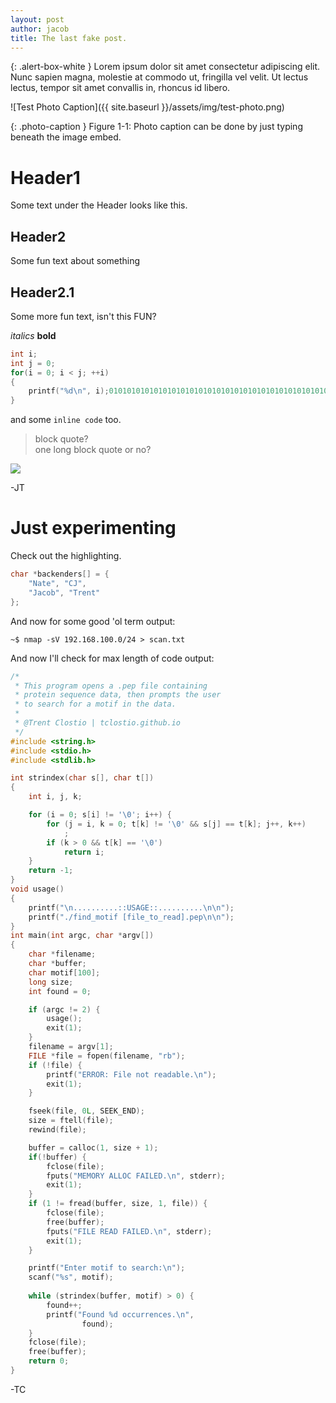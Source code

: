 ```yaml
---
layout: post
author: jacob
title: The last fake post.
---
```


{: .alert-box-white }
Lorem ipsum dolor sit amet consectetur adipiscing elit. Nunc sapien magna, molestie at commodo ut, fringilla vel velit. Ut lectus lectus, tempor sit amet convallis in, rhoncus id libero.

![Test Photo Caption]({{ site.baseurl }}/assets/img/test-photo.png)

{: .photo-caption }
Figure 1-1: Photo caption can be done by just typing beneath the image embed.

# Header1
Some text under the Header looks like this.

## Header2
Some fun text about something

## Header2.1
Some more fun text, isn't this FUN?

*italics*
**bold**

```c
int i;
int j = 0;
for(i = 0; i < j; ++i)
{
    printf("%d\n", i);010101010101010101010101010101010101010101010101010101010101
}
```

and some `inline code` too.

> block quote?<br>
> one long block quote
> or no?

![](http://i.giphy.com/ZpV2NfvmrpF84.gif)

-JT

# Just experimenting

Check out the highlighting.

```c
char *backenders[] = {
    "Nate", "CJ",
    "Jacob", "Trent"
};
```

And now for some good 'ol term output:

```shell
~$ nmap -sV 192.168.100.0/24 > scan.txt
```

And now I'll check for max length of code output:

```c
/*
 * This program opens a .pep file containing
 * protein sequence data, then prompts the user
 * to search for a motif in the data.
 *
 * @Trent Clostio | tclostio.github.io
 */
#include <string.h>
#include <stdio.h>
#include <stdlib.h>

int strindex(char s[], char t[])
{
    int i, j, k;

    for (i = 0; s[i] != '\0'; i++) {
        for (j = i, k = 0; t[k] != '\0' && s[j] == t[k]; j++, k++)
            ;
        if (k > 0 && t[k] == '\0')
            return i;
    }
    return -1;
}
void usage()
{
    printf("\n..........::USAGE::..........\n\n");
    printf("./find_motif [file_to_read].pep\n\n");
}
int main(int argc, char *argv[])
{
    char *filename;
    char *buffer;
    char motif[100];
    long size;
    int found = 0;

    if (argc != 2) {
        usage();
        exit(1);
    }
    filename = argv[1];
    FILE *file = fopen(filename, "rb");
    if (!file) {
        printf("ERROR: File not readable.\n");
        exit(1);
    }

    fseek(file, 0L, SEEK_END);
    size = ftell(file);
    rewind(file);

    buffer = calloc(1, size + 1);
    if(!buffer) {
        fclose(file);
        fputs("MEMORY ALLOC FAILED.\n", stderr);
        exit(1);
    }
    if (1 != fread(buffer, size, 1, file)) {
        fclose(file);
        free(buffer);
        fputs("FILE READ FAILED.\n", stderr);
        exit(1);
    }

    printf("Enter motif to search:\n");
    scanf("%s", motif);
    
    while (strindex(buffer, motif) > 0) {
        found++;
        printf("Found %d occurrences.\n",
                found);
    }
    fclose(file);
    free(buffer);
    return 0;
}
```

-TC